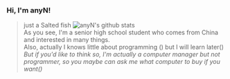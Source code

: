 ### Hi, I'm anyN!  
> just a Salted fish
![anyN's github stats](https://github-readme-stats.vercel.app/api?username=anyNeko&hide=commits&show_icons=true&title_color=f19483)   
As you see, I'm a senior high school student who comes from China and interested in many things.  
Also, actually I knows little about programming () but I will learn later()
_But if you'd like to think so, I'm actually a computer manager but not programmer, so you maybe can ask me what computer to buy if you want()_

